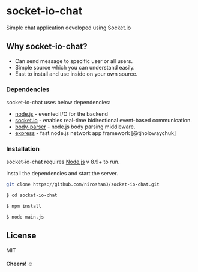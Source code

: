 # socket-io-chat

Simple chat application developed using Socket.io

## Why socket-io-chat?

  - Can send message to specific user or all users.
  - Simple source which you can understand easily.
  - East to install and use inside on your own source.

### Dependencies

socket-io-chat uses below dependencies:

* [node.js] - evented I/O for the backend
* [socket.io](https://socket.io/) - enables real-time bidirectional event-based communication.
* [body-parser](https://www.npmjs.com/package/body-parser) - node.js body parsing middleware.
* [express] - fast node.js network app framework [@tjholowaychuk]

### Installation

socket-io-chat requires [Node.js](https://nodejs.org/) v 8.9+ to run.

Install the dependencies and start the server.

```sh
git clone https://github.com/niroshanJ/socket-io-chat.git

$ cd socket-io-chat

$ npm install

$ node main.js
```

License
----

MIT


#### Cheers! ☺
[//]: # (These are reference links used in the body of this note and get stripped out when the markdown processor does its job. There is no need to format nicely because it shouldn't be seen. Thanks SO - http://stackoverflow.com/questions/4823468/store-comments-in-markdown-syntax)

   [node.js]: <http://nodejs.org>
   [express]: <http://expressjs.com>
